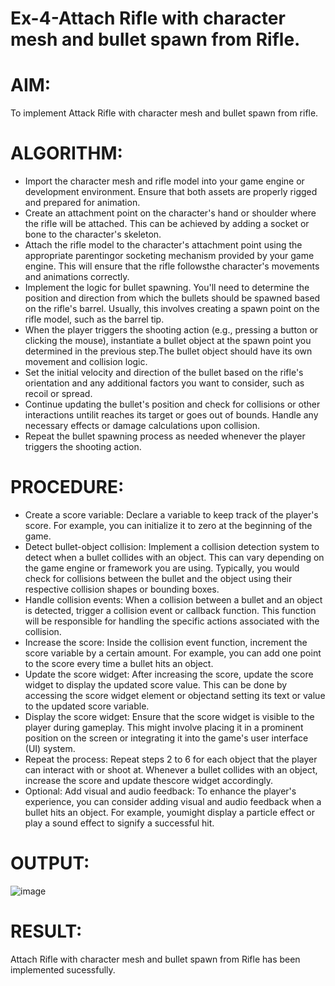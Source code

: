# Ex-4-Attach Rifle with character mesh and bullet spawn from Rifle.

# AIM:
To implement Attack Rifle with character mesh and bullet spawn from rifle.

# ALGORITHM:
 * Import the character mesh and rifle model into your game engine or development
 environment. Ensure that both assets are properly rigged and prepared for animation.
 * Create an attachment point on the character's hand or shoulder where the rifle will be
 attached. This can be achieved by adding a socket or bone to the character's skeleton.
 * Attach the rifle model to the character's attachment point using the appropriate parentingor
 socketing mechanism provided by your game engine. This will ensure that the rifle followsthe
 character's movements and animations correctly.
 * Implement the logic for bullet spawning. You'll need to determine the position and
 direction from which the bullets should be spawned based on the rifle's barrel. Usually, this
 involves creating a spawn point on the rifle model, such as the barrel tip.
 * When the player triggers the shooting action (e.g., pressing a button or clicking the
 mouse), instantiate a bullet object at the spawn point you determined in the previous step.The
 bullet object should have its own movement and collision logic.
 * Set the initial velocity and direction of the bullet based on the rifle's orientation and any
 additional factors you want to consider, such as recoil or spread.
 * Continue updating the bullet's position and check for collisions or other interactions untilit
 reaches its target or goes out of bounds. Handle any necessary effects or damage
 calculations upon collision.
 * Repeat the bullet spawning process as needed whenever the player triggers the shooting
 action.

# PROCEDURE:
 * Create a score variable: Declare a variable to keep track of the player's score. For
 example, you can initialize it to zero at the beginning of the game.
 * Detect bullet-object collision: Implement a collision detection system to detect when a
 bullet collides with an object. This can vary depending on the game engine or framework
 you are using. Typically, you would check for collisions between the bullet and the object
 using their respective collision shapes or bounding boxes.
 * Handle collision events: When a collision between a bullet and an object is detected,
 trigger a collision event or callback function. This function will be responsible for handling
 the specific actions associated with the collision.
 * Increase the score: Inside the collision event function, increment the score variable by a
 certain amount. For example, you can add one point to the score every time a bullet hits an
 object.
 * Update the score widget: After increasing the score, update the score widget to display the
 updated score value. This can be done by accessing the score widget element or objectand
 setting its text or value to the updated score variable.
 * Display the score widget: Ensure that the score widget is visible to the player during
 gameplay. This might involve placing it in a prominent position on the screen or integrating it
 into the game's user interface (UI) system.
 * Repeat the process: Repeat steps 2 to 6 for each object that the player can interact with
 or shoot at. Whenever a bullet collides with an object, increase the score and update thescore
 widget accordingly.
 * Optional: Add visual and audio feedback: To enhance the player's experience, you can
 consider adding visual and audio feedback when a bullet hits an object. For example, youmight
 display a particle effect or play a sound effect to signify a successful hit.

# OUTPUT:
![image](https://github.com/user-attachments/assets/fb5f6857-de4d-461a-87a3-9e33782c8133)

# RESULT:
Attach Rifle with character mesh and bullet spawn from Rifle has been implemented sucessfully.
